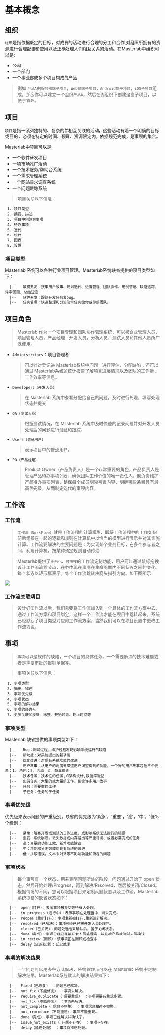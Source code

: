# 基本概念

## 组织
`组织`是指依据既定的目标，对成员的活动进行合理的分工和合作,对组织所拥有的资源进行合理配置和使用以及正确处理人们相互关系的活动。在Masterlab中组织可以是:
- 公司
- 一个部门
- 一个事业部或多个项目构成的产品
>例如 `产品A`由`服务器端子项目`，`Web前端子项目`，`Android端子项目`，`iOS子项目`组成，那么你可以建立一个组织`产品A`，然后在该组织下创建这些子项目，以便于管理。

## 项目
`项目`是指一系列独特的、复杂的并相互关联的活动，这些活动有着一个明确的目标或目的，必须在特定的时间、预算、资源限定内，依据规范完成，是事项的集合。

Masterlab中项目可以是:
- 一个软件研发项目
- 一项市场推广活动
- 一个技术服务/帮助台系统
- 一个需求管理系统
- 一个网站需求调查系统
-  一个问题跟踪系统

>项目关联以下信息：
```
 1. 项目类型
 2. 摘要、描述
 3. 项目中创建的事项
 4. 待办事项
 5. 迭代
 6. 统计
 7. 图表
 8. 设置
```

### 项目类型
Masterlab 系统可以各种行业项目管理。Masterlab系统缺省提供的项目类型如下：

      |--   敏捷开发：搜集用户故事、规划迭代、进度管理、团队协作、用例管理、缺陷追踪、评审回顾、总结沉淀
      |--   软件开发：跟踪开发任务和bug。   
      |--   任务管理：快速整理和分派简单任务给你或你的团队。   

## 项目角色
  > Masterlab 作为一个项目管理和团队协作管理系统，可以被企业管理人员，项目管理人员，产品经理，开发人员，分析人员，测试人员和其他人员所广泛使用。
- `Administrators`：项目管理者
  >可以针对登记进 Masterlab系统中问题，进行评估，分配缺陷；还可以通过 Masterlab系统的统计报告了解项目进展情况以及团队的工作量、工作效率等信息。
- `Developers（开发人员）`
  >在 Masterlab 系统中查看分配给自己的问题，及时进行处理，填写处理状态并提交
- `QA（测试人员）`
  >根据测试情况，在 Masterlab 系统中及时快速的记录问题并对开发人员处理后的问题进行验证和跟踪。
- `Users（普通用户）`
  >表示项目中的普通用户。
- `PO（产品经理）`
  >Product Owner（产品负责人）是一个非常重要的角色，产品负责人是管理产品待办事项列表、确保团队工作价值的唯一责任人。他负责维护产品待办事项列表，确保每个成员明晰列表内容、明确哪些条目具有最高优先级，从而制定迭代的事项内容。

## 工作流

### 工作流
  >`工作流（WorkFlow）`就是工作流程的计算模型，即将工作流程中的工作如何前后组织在一起的逻辑和规则在计算机中以恰当的模型进行表示并对其实施计算。工作流要解决的主要问题是：为实现某个业务目标，在多个参与者之间，利用计算机，按某种预定规则自动传递

  >Masterlab提供了`图形化`、`可拖拽`的工作流定制功能，用户可以通过鼠标拖拽设计工作流流程节点，在中体现在事项在生命周期内不同状态之间的变化。每个状态以矩形框表示。每个工作流跳转由箭头指引方向。如下图所示

![](http://pm.masterlab.vip/doc/images/workflow_01.png)

### 工作流关联项目
  >设计好工作流以后，我们需要将工作流加入到一个具体的工作流方案中去，通过工作流方案和项目绑定，这样一个工作流才能在项目中运转起来。系统已经默认了项目类型对应的工作流方案，当然我们可以在项目设置中更改工作流方案。

## 事项
  >`事项`可以是软件的缺陷，一个项目的具体任务，一个需要解决的技术难题或者是需要审批的报销单据等。

>事项关联以下信息：
```
 1. 事项类型
 2. 摘要、描述
 3. 事项优先级
 4. 事项状态
 5. 事项的解决结果
 6. 事项的经办人
 7. 更多关联如模块、标签、开始时间、截止时间等
```

### 事项类型
Masterlab 缺省提供的事项类型如下：

      |--   Bug：测试过程、维护过程发现影响系统运行的缺陷
      |--   新功能：对系统提出的新功能   
      |--   优化改进：对现有系统功能的改进   
      |--   用户故事：从用户的角度来描述用户渴望得到的功能。一个好的用户故事包括三个要素：1. 角色；2. 活动　3. 商业价值 
      |--   技术任务：技术性的任务,如架构设计,数据库选型
      |--   史诗任务：大型的或大量的工作，包含许多用户故事
      |--   任务：需要做的工作
      |--   子任务：任务的子任务

### 事项优先级
优先级来表示问题的严重级别。缺省的优先级为'紧急'，'重要'，'高'，'中'，'低'5个级别：

      |--   紧急：阻塞开发或测试的工作进度，或影响系统无法运行的错误
      |--   重要：系统崩溃，丢失数据或内存溢出等严重错误、或者必需完成的任务   
      |--   高：主要的功能无效、新增功能建议   
      |--   中：功能部分无效或对现有系统的改进 
      |--   低：拼写错误，文本未对齐等不影响功能和流程的问题

### 事项状态
  >每个事项有一个状态，用来表明问题所处的阶段，问题通过开始于 open 状态，然后开始处理/Progress，再到解决/Resolved，然后被关闭/Closed。根据情况的不同，您可以根据项目来定制问题状态以及工作流。Masterlab 系统提供的缺省状态如下：

      |--  open（打开）：表示事项被提交等待有人处理。
      |--  in_progress（进行中）：表示事项在处理当中，尚未完成。
      |--  reopen（重新打开）：事项重新被打开,重新进行解决。
      |--  resolved（已解决）：事项已经已经被开发人员处理完。
      |--  closed（已关闭）：问题处理结果确认后，置于关闭状态。
      |--  done（完成）：事项已经已经被开发人员处理完，并且被产品或测试人员确认
      |--  in_review（回顾）：该事项正在回顾或检查中
      |--  delay（延迟处理）：延迟处理

### 事项的解决结果
  >一个问题可以用多种方式解决，系统管理员可以在 Masterlab 系统中定制解决结果。Masterlab系统默认的解决结果如下：

      |--  Fixed（已修复） ：问题已经解决。
      |--  not_fix（不能修复） ：事项未解决。
      |--  require_duplicate（ 需要重现） ：事项需要有重现步骤。
      |--  not_fix（不能修复） ：事项未解决。
      |--  not_complete（ 信息不完整） ：事项信息描述不完整。
      |--  not_reproduce（不能重现）：事项不能重现。
      |--  done（完成）：事项已经解决并确认了。
      |--  issue_not_exists（ 问题不存在） ：事项不存在。
      |--  delay（延迟处理） ：事项将推迟处理。

